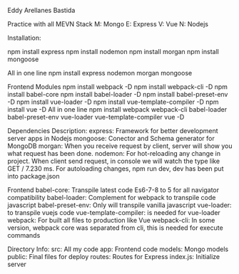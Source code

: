 Eddy Arellanes Bastida

Practice with all MEVN Stack
M: Mongo
E: Express
V: Vue
N: Nodejs

Installation:

npm install express
npm install nodemon
npm install morgan
npm install mongoose

All in one line
npm install express nodemon morgan mongoose

Frontend Modules
npm install webpack -D
npm install webpack-cli -D
npm install babel-core
npm install babel-loader -D
npm install babel-preset-env -D
npm install vue-loader -D
npm install vue-template-compiler -D
npm install vue -D
All in one line
npm install webpack webpack-cli babel-loader babel-preset-env vue-loader vue-template-compiler vue -D

Dependencies Description:
express: Framework for better development server apps in Nodejs
mongoose: Conector and Schema generator for MongoDB
morgan: When you receive request by client, server will show you what request has been done.
nodemon: For hot-reloading any change in project. When client send request, in console we will watch the type like GET / 7.230 ms. For autoloading changes, npm run dev, dev has been put into package.json

Frontend
babel-core: Transpile latest code Es6-7-8 to 5 for all navigator compatibility
babel-loader: Complement for webpack to transpile code javascript
babel-preset-env: Only will transpile vanilla javascript
vue-loader: to transpile vuejs code
vue-template-compiler: is needed for vue-loader
webpack: For built all files to production like Vue
webpack-cli: In some version, webpack core was separated from cli, this is needed for execute commands

Directory Info:
src: All my code
    app: Frontend code
    models: Mongo models
    public: Final files for deploy
    routes: Routes for Express
    index.js: Initialize server

